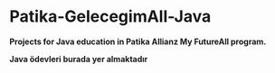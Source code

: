 # Patika-GelecegimAll-Java

**Projects for Java education in Patika Allianz My FutureAll program.**

**Java ödevleri burada yer almaktadır**
